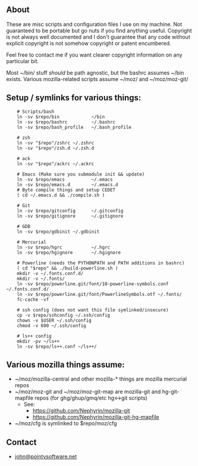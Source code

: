 ## About

These are misc scripts and configuration files I use on my machine. Not
guaranteed to be portable but go nuts if you find anything useful. Copyright is
not always well documented and I don't guarantee that any code without explicit
copyright is not somehow copyright or patent encumbered.

Feel free to contact me if you want clearer copyright information on any
particular bit.

Most ~/bin/ stuff *should* be path agnostic, but the bashrc assumes ~/bin
exists. Various mozilla-related scripts assume ~/moz/ and ~/moz/moz-git/

## Setup / symlinks for various things:
        # Scripts/bash
        ln -sv $repo/bin            ~/bin
        ln -sv $repo/bashrc         ~/.bashrc
        ln -sv $repo/bash_profile   ~/.bash_profile

        # zsh
        ln -sv "$repo"/zshrc ~/.zshrc
        ln -sv "$repo"/zsh.d ~/.zsh.d

        # ack
        ln -sv "$repo"/ackrc ~/.ackrc

        # Emacs (Make sure you submodule init && update)
        ln -sv $repo/emacs          ~/.emacs
        ln -sv $repo/emacs.d        ~/.emacs.d
        # Byte compile things and setup CEDET
        ( cd ~/.emacs.d && ./compile.sh )

        # Git
        ln -sv $repo/gitconfig      ~/.gitconfig
        ln -sv $repo/gitignore      ~/.gitignore

        # GDB
        ln -sv $repo/gdbinit ~/.gdbinit

        # Mercurial
        ln -sv $repo/hgrc           ~/.hgrc
        ln -sv $repo/hgignore       ~/.hgignore

        # Powerline (needs the PYTHONPATH and PATH additions in bashrc)
        ( cd "$repo" && ./build-powerline.sh )
        mkdir -v ~/.fonts.conf.d/
        mkdir -v ~/.fonts/
        ln -sv $repo/powerline.git/font/10-powerline-symbols.conf ~/.fonts.conf.d/
        ln -sv $repo/powerline.git/font/PowerlineSymbols.otf ~/.fonts/
        fc-cache -vf

        # ssh config (does not want this file symlinked/insecure)
        cp -v $repo/sshconfig ~/.ssh/config
        chown -v $USER ~/.ssh/config
        chmod -v 600 ~/.ssh/config

        # ls++ config
        mkdir -pv ~/ls++
        ln -sv $repo/ls++.conf ~/ls++/

## Various mozilla things assume:

- ~/moz/mozilla-central and other mozilla-* things are mozilla mercurial repos
- ~/moz/moz-git and ~/moz/moz-git-map are mozilla-git and hg-git-mapfile repos
  (for ghg/ghup/gmq/etc hg<->git scripts)
  - See:
    - https://github.com/Nephyrin/mozilla-git
    - https://github.com/Nephyrin/mozilla-git-hg-mapfile
- ~/moz/cfg is symlinked to $repo/moz/cfg

## Contact
- john@pointysoftware.net
